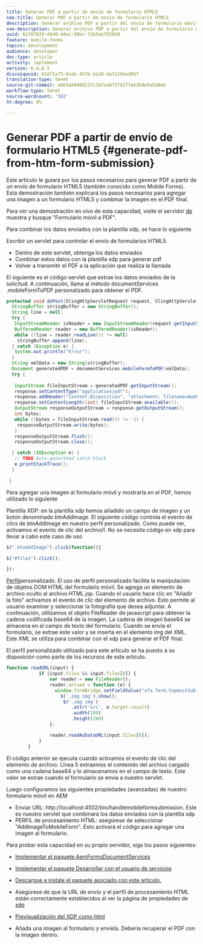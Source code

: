 ```yaml
---
title: Generar PDF a partir de envío de formulario HTML5
seo-title: Generar PDF a partir de envío de formulario HTML5
description: Generar archivo PDF a partir del envío de formulario móvil
seo-description: Generar archivo PDF a partir del envío de formulario móvil
uuid: 61f07029-d440-44ec-98bc-f2b5eef92b59
feature: mobile-forms
topics: development
audience: developer
doc-type: article
activity: implement
version: 6.4,6.5
discoiquuid: 816f1a75-6ceb-457b-ba18-daf229eed057
translation-type: tm+mt
source-git-commit: a0e5a99408237c367ea075762ffeb3b9e9a5d8eb
workflow-type: tm+mt
source-wordcount: '582'
ht-degree: 0%

---
```



# Generar PDF a partir de envío de formulario HTML5 {#generate-pdf-from-htm-form-submission}

Este artículo le guiará por los pasos necesarios para generar PDF a partir de un envío de formulario HTML5 (también conocido como Mobile Forms). Esta demostración también explicará los pasos necesarios para agregar una imagen a un formulario HTML5 y combinar la imagen en el PDF final.

Para ver una demostración en vivo de esta capacidad, visite el servidor [de](https://forms.enablementadobe.com/content/samples/samples.html?query=0) muestra y busque &quot;Formulario móvil a PDF&quot;.

Para combinar los datos enviados con la plantilla xdp, se hace lo siguiente

Escribir un servlet para controlar el envío de formularios HTML5

* Dentro de este servlet, obtenga los datos enviados
* Combinar estos datos con la plantilla xdp para generar pdf
* Volver a transmitir el PDF a la aplicación que realiza la llamada

El siguiente es el código servlet que extrae los datos enviados de la solicitud. A continuación, llama al método documentServices .mobileFormToPDF personalizado para obtener el PDF.

```java
protected void doPost(SlingHttpServletRequest request, SlingHttpServletResponse response) {
  StringBuffer stringBuffer = new StringBuffer();
  String line = null;
  try {
   InputStreamReader isReader = new InputStreamReader(request.getInputStream(), "UTF-8");
   BufferedReader reader = new BufferedReader(isReader);
   while ((line = reader.readLine()) != null)
    stringBuffer.append(line);
  } catch (Exception e) {
   System.out.println("Error");
  }
  String xmlData = new String(stringBuffer);
  Document generatedPDF = documentServices.mobileFormToPDF(xmlData);
  try {
   
   InputStream fileInputStream = generatedPDF.getInputStream();
   response.setContentType("application/pdf");
   response.addHeader("Content-Disposition", "attachment; filename=AemFormsRocks.pdf");
   response.setContentLength((int) fileInputStream.available());
   OutputStream responseOutputStream = response.getOutputStream();
   int bytes;
   while ((bytes = fileInputStream.read()) != -1) {
    responseOutputStream.write(bytes);
   }
   responseOutputStream.flush();
   responseOutputStream.close();

  } catch (IOException e) {
   // TODO Auto-generated catch block
   e.printStackTrace();
  }

 }
```

Para agregar una imagen al formulario móvil y mostrarla en el PDF, hemos utilizado lo siguiente

Plantilla XDP: en la plantilla xdp hemos añadido un campo de imagen y un botón denominado btnAddImage. El siguiente código controla el evento de clics de btnAddImage en nuestro perfil personalizado. Como puede ver, activamos el evento de clic del archivo1. No se necesita código en xdp para llevar a cabo este caso de uso

```javascript
$(".btnAddImage").click(function(){

$("#file1").click();

});
```

[Perfil](https://helpx.adobe.com/livecycle/help/mobile-forms/creating-profile.html#CreatingCustomProfiles)personalizado. El uso de perfil personalizado facilita la manipulación de objetos DOM HTML del formulario móvil. Se agrega un elemento de archivo oculto al archivo HTML.jsp. Cuando el usuario hace clic en &quot;Añadir la foto&quot; activamos el evento de clic del elemento de archivo. Esto permite al usuario examinar y seleccionar la fotografía que desea adjuntar. A continuación, utilizamos el objeto FileReader de javascript para obtener la cadena codificada base64 de la imagen. La cadena de imagen base64 se almacena en el campo de texto del formulario. Cuando se envía el formulario, se extrae este valor y se inserta en el elemento img del XML. Este XML se utiliza para combinar con el xdp para generar el PDF final.

El perfil personalizado utilizado para este artículo se ha puesto a su disposición como parte de los recursos de este artículo.

```javascript
function readURL(input) {
            if (input.files && input.files[0]) {
                var reader = new FileReader();
                reader.onload = function (e) {
                  window.formBridge.setFieldValue("xfa.form.topmostSubform.Page1.base64image",reader.result);
                    $('.img img').show();
                     $('.img img')
                        .attr('src', e.target.result)
                        .width(180)
                        .height(200)
                };

                reader.readAsDataURL(input.files[0]);
            }
        }
```

El código anterior se ejecuta cuando activamos el evento de clic del elemento de archivo. Línea 5 extraemos el contenido del archivo cargado como una cadena base64 y lo almacenamos en el campo de texto. Este valor se extrae cuando el formulario se envía a nuestro servlet.

Luego configuramos las siguientes propiedades (avanzadas) de nuestro formulario móvil en AEM

* Enviar URL: http://localhost:4502/bin/handlemobileformsubmission. Este es nuestro servlet que combinará los datos enviados con la plantilla xdp
* PERFIL de procesamiento HTML: asegúrese de seleccionar &quot;AddImageToMobileForm&quot;. Esto activará el código para agregar una imagen al formulario.

Para probar esta capacidad en su propio servidor, siga los pasos siguientes:

* [Implementar el paquete AemFormsDocumentServices](/help/forms/assets/common-osgi-bundles/AEMFormsDocumentServices.core-1.0-SNAPSHOT.jar)

* [Implementar el paquete Desarrollar con el usuario de servicios](/help/forms/assets/common-osgi-bundles/DevelopingWithServiceUser.jar)

* [Descargue e instale el paquete asociado con este artículo.](assets/pdf-from-mobile-form-submission.zip)

* Asegúrese de que la URL de envío y el perfil de procesamiento HTML están correctamente establecidos al ver la página de propiedades de [xdp](http://localhost:4502/libs/fd/fm/gui/content/forms/formmetadataeditor.html/content/dam/formsanddocuments/schengen.xdp)

* [Previsualización del XDP como html](http://localhost:4502/content/dam/formsanddocuments/schengen.xdp/jcr:content)

* Añada una imagen al formulario y envíela. Debería recuperar el PDF con la imagen dentro.

